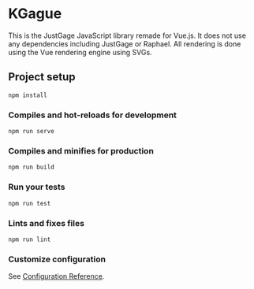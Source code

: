 # KGague

This is the JustGage JavaScript library remade for Vue.js. It does not use any dependencies including JustGage or Raphael. All rendering is done using the Vue rendering engine using SVGs.

## Project setup
```
npm install
```

### Compiles and hot-reloads for development
```
npm run serve
```

### Compiles and minifies for production
```
npm run build
```

### Run your tests
```
npm run test
```

### Lints and fixes files
```
npm run lint
```

### Customize configuration
See [Configuration Reference](https://cli.vuejs.org/config/).
